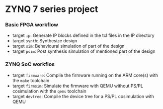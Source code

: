 # ZYNQ 7 series project

### Basic FPGA workflow
+ target `ip`: Generate IP blocks defined in the tcl files in the IP directory
+ target `synth`: Synthesize design
+ target `sim`: Behavioural simulation of part of the design
+ target `psim`: Post synthesis simulation of mentioned part of the design

### ZYNQ SoC workflos
+ target `firmware`: Compile the firmware running on the ARM core(s) with the `make` toolchain
+ target `firmsim`: Simulate the firmware with QEMU without PS/PL cosimulation with the `qemu` toolchain
+ target `devtree`: Compile the device tree for a PS/PL cosimulation with QEMU